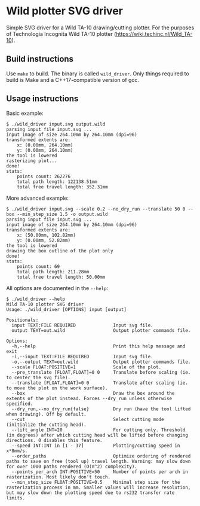 # Wild plotter SVG driver
Simple SVG driver for a Wild TA-10 drawing/cutting plotter. For the purposes of Technologia Incognita Wild TA-10 plotter (https://wiki.techinc.nl/Wild_TA-10).

## Build instructions
Use `make` to build. The binary is called `wild_driver`. Only things required to build is Make and a C++17-compatible version of gcc.

## Usage instructions

Basic example:
```
$ ./wild_driver input.svg output.wild
parsing input file input.svg ...
input image of size 264.10mm by 264.10mm (dpi=96)
transformed extents are:
    x: (0.00mm, 264.10mm)
    y: (0.00mm, 264.10mm)
the tool is lowered
rasterizing plot...
done!
stats:
    points count: 262276
    total path length: 122138.51mm
    total free travel length: 352.31mm
```

More advanced example:
```
$ ./wild_driver input.svg --scale 0.2 --no_dry_run --translate 50 0 --box --min_step_size 1.5 -o output.wild
parsing input file input.svg ...
input image of size 264.10mm by 264.10mm (dpi=96)
transformed extents are:
    x: (50.00mm, 102.82mm)
    y: (0.00mm, 52.82mm)
the tool is lowered
drawing the box outline of the plot only
done!
stats:
    points count: 69
    total path length: 211.28mm
    total free travel length: 50.00mm
```

All options are documented in the `--help`:
```
$ ./wild_driver --help
Wild TA-10 plotter SVG driver
Usage: ./wild_driver [OPTIONS] input [output]

Positionals:
  input TEXT:FILE REQUIRED              Input svg file.
  output TEXT=out.wild                  Output plotter commands file.

Options:
  -h,--help                             Print this help message and exit
  -i,--input TEXT:FILE REQUIRED         Input svg file.
  -o,--output TEXT=out.wild             Output plotter commands file.
  --scale FLOAT:POSITIVE=1              Scale of the plot.
  --pre_translate [FLOAT,FLOAT]=0 0     Translate before scaling (ie. to center the svg file).
  --translate [FLOAT,FLOAT]=0 0         Translate after scaling (ie. to move the plot on the work surface).
  --box                                 Draw the box around the extents of the plot instead. Forces --dry_run unless otherwise specified.
  --dry_run,--no_dry_run{false}         Dry run (have the tool lifted when drawing). Off by default.
  --cut                                 Select cutting mode (initialize the cutting head).
  --lift_angle INT=20                   For cutting only. Threshold (in degrees) after which cutting head will be lifted before changing directions. 0 disables this feature.
  --speed INT:INT in [1 - 37]           Plotting/cutting speed in x*8mm/s.
  --order_paths                         Optimize ordering of rendered paths to save on free (tool up) travel length. Warning: may slow down for over 1000 paths rendered (O(n^2) complexity).
  --points_per_arch INT:POSITIVE=50     Number of points per arch in rasterization. Most likely don't touch.
  --min_step_size FLOAT:POSITIVE=0.5    Minimal step size for the rasterization process in mm. Smaller values will increase resolution, but may slow down the plotting speed due to rs232 transfer rate limits.
```